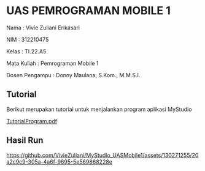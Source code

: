 # UAS PEMROGRAMAN MOBILE 1
Nama : Vivie Zuliani Erikasari

NIM : 312210475

Kelas : TI.22.A5

Mata Kuliah : Pemrograman Mobile 1

Dosen Pengampu : Donny Maulana, S.Kom., M.M.S.I.


## Tutorial
Berikut merupakan tutorial untuk menjalankan program aplikasi MyStudio

[TutorialProgram.pdf](https://github.com/VivieZuliani/MyStudio_UASMobile1/files/13905409/TutorialProgram.pdf)


## Hasil Run

https://github.com/VivieZuliani/MyStudio_UASMobile1/assets/130271255/20a2c9c9-305a-4a6f-9695-5e569868228e

